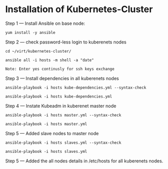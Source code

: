 # Installation of Kubernetes-Cluster

Step 1 — Install Ansible on base node:

    yum install -y ansible

Step 2 — check password-less login to kuberenets nodes

    cd ~/virt/kubernetes-cluster/

    ansible all -i hosts -m shell -a "date"

    Note: Enter yes continusly for ssh keys exchange

Step 3 — Install dependencies in all kuberenets nodes

    ansible-playbook -i hosts kube-dependencies.yml --syntax-check

    ansible-playbook -i hosts kube-dependencies.yml

Step 4 — Instate Kubeadm in kuberenet master node

    ansible-playbook -i hosts master.yml --syntax-check

    ansible-playbook -i hosts master.yml

Step 5 — Added slave nodes to master node

    ansible-playbook -i hosts slaves.yml --syntax-check

    ansible-playbook -i hosts slaves.yml

Step 5 —  Added the all nodes details in /etc/hosts for all kuberenets nodes.
